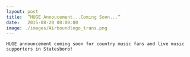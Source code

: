 ```yaml
---
layout: post
title:  “HUGE Annoucement...Coming Soon...”
date:   2015-08-20 00:00:00
image: ./images/Airboundlogo_trans.png
---
```


	HUGE announcement coming soon for country music fans and live music supporters in Statesboro!